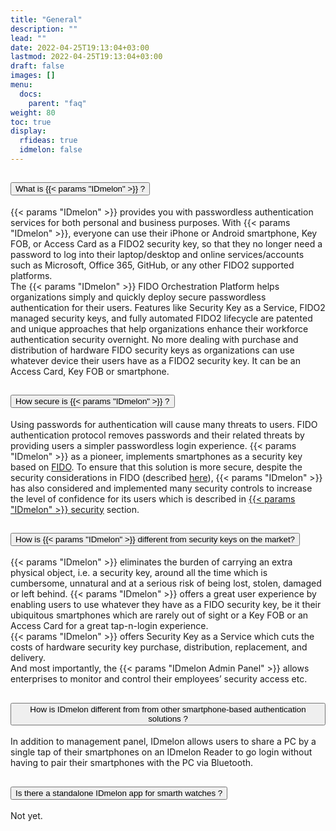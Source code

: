 ```yaml
---
title: "General"
description: ""
lead: ""
date: 2022-04-25T19:13:04+03:00
lastmod: 2022-04-25T19:13:04+03:00
draft: false
images: []
menu:
  docs:
    parent: "faq"
weight: 80
toc: true
display:
  rfideas: true
  idmelon: false
---
```


<div class="accordion" id="accordionExample">
  <div class="accordion-item">
    <h2 class="accordion-header" id="headingOne">
      <button class="accordion-button" type="button" data-bs-toggle="collapse" data-bs-target="#collapseOne" aria-expanded="true" aria-controls="collapseOne">
        What is {{< params "IDmelon" >}} ?
      </button>
    </h2>
    <div id="collapseOne" class="accordion-collapse collapse show" aria-labelledby="headingOne" data-bs-parent="#accordionExample">
      <div class="accordion-body">
        <p class="faq-p">{{< params "IDmelon" >}} provides you with passwordless authentication services for both personal and business purposes.
        With {{< params "IDmelon" >}}, everyone can use their iPhone or Android smartphone, Key FOB, or Access Card as a FIDO2 security key, so that they no longer need a password to log into their
        laptop/desktop and online services/accounts such as Microsoft, Office 365, GitHub, or any other FIDO2 supported platforms.<br>
        The {{< params "IDmelon" >}} FIDO Orchestration Platform helps organizations simply and quickly deploy secure passwordless authentication for their users.
        Features like Security Key as a Service, FIDO2 managed security keys, and fully automated FIDO2 lifecycle are patented and unique approaches that help organizations enhance
        their workforce authentication security overnight.
        No more dealing with purchase and distribution of hardware FIDO security keys as organizations can use whatever device their users have as a FIDO2 security key. It can be an
        Access Card, Key FOB or smartphone.</p>
      </div>
    </div>
  </div>
  <div class="accordion-item">
    <h2 class="accordion-header" id="headingTwo">
      <button class="accordion-button collapsed" type="button" data-bs-toggle="collapse" data-bs-target="#collapseTwo" aria-expanded="false" aria-controls="collapseTwo">
        How secure is {{< params "IDmelon" >}} ?
      </button>
    </h2>
    <div id="collapseTwo" class="accordion-collapse collapse" aria-labelledby="headingTwo" data-bs-parent="#accordionExample">
      <div class="accordion-body">
        <p class="faq-p">
            Using passwords for authentication will cause many threats to
            users.
            FIDO authentication protocol removes passwords and their related
            threats by providing users a simpler passwordless login experience. {{< params "IDmelon" >}} as a pioneer, implements smartphones as a
            security key based on
            <a href="/docs/scrty/fido/" target="_blank">FIDO</a>. To ensure that this solution is more
            secure, despite the security considerations in FIDO (described <a href="/docs/scrty/fido/" target="_blank">here</a>),
            {{< params "IDmelon" >}} has also considered and implemented many security controls to increase the level of confidence for its users which is described in <a href="/docs/scrty/idmelon_security/" target="_blank">{{< params "IDmelon" >}} security</a> section.
        </p>
      </div>
    </div>
  </div>
  <div class="accordion-item">
    <h2 class="accordion-header" id="headingThree">
      <button class="accordion-button collapsed" type="button" data-bs-toggle="collapse" data-bs-target="#collapseThree" aria-expanded="false" aria-controls="collapseThree">
        How is {{< params "IDmelon" >}} different from security keys on the market?
      </button>
    </h2>
    <div id="collapseThree" class="accordion-collapse collapse" aria-labelledby="headingThree" data-bs-parent="#accordionExample">
      <div class="accordion-body">
        <p class="faq-p">
            {{< params "IDmelon" >}} eliminates the burden of carrying an extra physical object, i.e. a security key, around all the time which is cumbersome, unnatural and at a serious risk of being
            lost, stolen, damaged or left behind. {{< params "IDmelon" >}} offers a great user experience by enabling users to use whatever they have as a FIDO security key, be it their ubiquitous
            smartphones which are rarely out of sight or a Key FOB or an Access Card for a great tap-n-login experience.<br>
            {{< params "IDmelon" >}} offers Security Key as a Service which cuts the costs of hardware security key purchase, distribution, replacement, and delivery.<br>
            And most importantly, the {{< params "IDmelon Admin Panel" >}} allows enterprises to monitor and control their employees’ security access etc.
        </p>
      </div>
    </div>
  </div>

  <div class="accordion-item">
    <h2 class="accordion-header" id="headingFour">
      <button class="accordion-button collapsed" type="button" data-bs-toggle="collapse" data-bs-target="#collapseFour" aria-expanded="false" aria-controls="collapseFour">
        How is IDmelon different from from other smartphone-based authentication solutions ?
      </button>
    </h2>
    <div id="collapseFour" class="accordion-collapse collapse" aria-labelledby="headingFour" data-bs-parent="#accordionExample">
      <div class="accordion-body">
        <p class="faq-p">
        In addition to management panel, IDmelon allows users to share a PC by a single tap of their smartphones on an IDmelon Reader to go login without having to pair their
        smartphones with the PC via Bluetooth.
    </p>
      </div>
    </div>
  </div>

  <div class="accordion-item">
    <h2 class="accordion-header" id="headingFive">
      <button class="accordion-button collapsed" type="button" data-bs-toggle="collapse" data-bs-target="#collapseFive" aria-expanded="false" aria-controls="collapseFive">
        Is there a standalone IDmelon app for smarth watches ?
      </button>
    </h2>
    <div id="collapseFive" class="accordion-collapse collapse" aria-labelledby="headingFive" data-bs-parent="#accordionExample">
      <div class="accordion-body">
        <p class="faq-p">
        Not yet.
        </p>
      </div>
    </div>
  </div>
</div>
